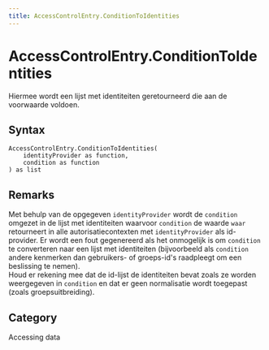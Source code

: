 ```yaml
---
title: AccessControlEntry.ConditionToIdentities
---
```


# AccessControlEntry.ConditionToIdentities


Hiermee wordt een lijst met identiteiten geretourneerd die aan de voorwaarde voldoen.


## Syntax

```powerquery
AccessControlEntry.ConditionToIdentities(
    identityProvider as function,
    condition as function
) as list
```


## Remarks

Met behulp van de opgegeven <code>identityProvider</code> wordt de <code>condition</code> omgezet in de lijst met identiteiten waarvoor <code>condition</code> de waarde <code>waar</code> retourneert in alle autorisatiecontexten met <code>identityProvider</code> als id-provider. Er wordt een fout gegenereerd als het onmogelijk is om <code>condition</code> te converteren naar een lijst met identiteiten (bijvoorbeeld als <code>condition</code> andere kenmerken dan gebruikers- of groeps-id's raadpleegt om een beslissing te nemen). <br /> Houd er rekening mee dat de id-lijst de identiteiten bevat zoals ze worden weergegeven in <code>condition</code> en dat er geen normalisatie wordt toegepast (zoals groepsuitbreiding). <br />



## Category
Accessing data
